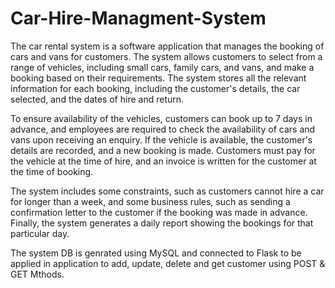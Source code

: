 # Car-Hire-Managment-System

The car rental system is a software application that manages the booking of cars and vans for customers. The system allows customers to select from a range of vehicles, including small cars, family cars, and vans, and make a booking based on their requirements. The system stores all the relevant information for each booking, including the customer's details, the car selected, and the dates of hire and return.

To ensure availability of the vehicles, customers can book up to 7 days in advance, and employees are required to check the availability of cars and vans upon receiving an enquiry. If the vehicle is available, the customer's details are recorded, and a new booking is made. Customers must pay for the vehicle at the time of hire, and an invoice is written for the customer at the time of booking.

The system includes some constraints, such as customers cannot hire a car for longer than a week, and some business rules, such as sending a confirmation letter to the customer if the booking was made in advance. Finally, the system generates a daily report showing the bookings for that particular day.

The system DB is genrated using MySQL and connected to Flask to be applied in application to add, update, delete and get customer using POST & GET Mthods.
